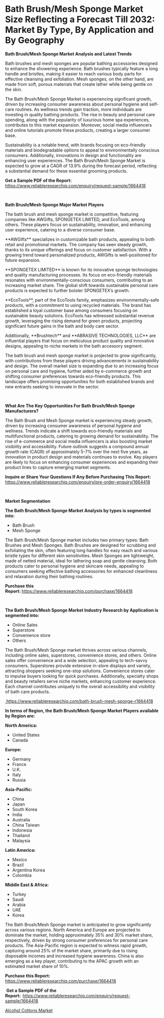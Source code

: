 <p><h1>Bath Brush/Mesh Sponge Market Size Reflecting a Forecast Till 2032: Market By Type, By Application and By Geography</h1></p><p><strong>Bath Brush/Mesh Sponge Market Analysis and Latest Trends</strong></p>
<p><p>Bath brushes and mesh sponges are popular bathing accessories designed to enhance the showering experience. Bath brushes typically feature a long handle and bristles, making it easier to reach various body parts for effective cleansing and exfoliation. Mesh sponges, on the other hand, are made from soft, porous materials that create lather while being gentle on the skin.</p><p>The Bath Brush/Mesh Sponge Market is experiencing significant growth, driven by increasing consumer awareness about personal hygiene and self-care routines. As wellness trends gain traction, more individuals are investing in quality bathing products. The rise in beauty and personal care spending, along with the popularity of luxurious home spa experiences, contributes to this market expansion. Moreover, social media influencers and online tutorials promote these products, creating a larger consumer base.</p><p>Sustainability is a notable trend, with brands focusing on eco-friendly materials and biodegradable options to appeal to environmentally conscious consumers. Additionally, innovations in design and functionality are enhancing user experiences. The Bath Brush/Mesh Sponge Market is expected to grow at a CAGR of 13.9% during the forecast period, reflecting a substantial demand for these essential grooming products.</p></p>
<p><strong>Get a Sample PDF of the Report:&nbsp;</strong> <a href="https://www.reliableresearchiq.com/enquiry/request-sample/1664418?utm_campaign=3171&utm_medium=2&utm_source=Github&utm_content=ia&utm_term=23032025&utm_id=bath-brushmesh-sponge">https://www.reliableresearchiq.com/enquiry/request-sample/1664418</a></p>
<p>&nbsp;</p>
<p><strong>Bath Brush/Mesh Sponge Major Market Players</strong></p>
<p><p>The bath brush and mesh sponge market is competitive, featuring companies like AWGifts, SPONGETEX LIMITED, and EcoTools, among others. These players focus on sustainability, innovation, and enhancing user experience, catering to a diverse consumer base.</p><p>**AWGifts** specializes in customizable bath products, appealing to both retail and promotional markets. The company has seen steady growth, thanks to its unique offerings and focus on customer satisfaction. With a growing trend toward personalized products, AWGifts is well-positioned for future expansion.</p><p>**SPONGETEX LIMITED** is known for its innovative sponge technologies and quality manufacturing processes. Its focus on eco-friendly materials resonates with environmentally-conscious consumers, contributing to an increasing market share. The global shift towards sustainable personal care products is expected to further bolster SPONGETEX’s growth.</p><p>**EcoTools**, part of the EcoTools family, emphasizes environmentally-safe products, with a commitment to using recycled materials. The brand has established a loyal customer base among consumers focusing on sustainable beauty solutions. EcoTools has witnessed substantial revenue growth, leveraging the rising demand for green products, projecting significant future gains in the bath and body care sector.</p><p>Additionally, **Brushtech** and **ABRASIVE TECHNOLOGIES, LLC** are influential players that focus on meticulous product quality and innovative designs, appealing to niche markets in the bath accessory segment.</p><p>The bath brush and mesh sponge market is projected to grow significantly, with contributions from these players driving advancements in sustainability and design. The overall market size is expanding due to an increasing focus on personal care and hygiene, further aided by e-commerce growth and shifting consumer preferences towards eco-friendly products. This landscape offers promising opportunities for both established brands and new entrants seeking to innovate in the sector.</p></p>
<p>&nbsp;</p>
<p><strong>What Are The Key Opportunities For Bath Brush/Mesh Sponge Manufacturers?</strong></p>
<p><p>The Bath Brush and Mesh Sponge market is experiencing steady growth, driven by increasing consumer awareness of personal hygiene and wellness. Trends indicate a shift towards eco-friendly materials and multifunctional products, catering to growing demand for sustainability. The rise of e-commerce and social media influencers is also boosting market visibility and accessibility. Future outlook suggests a compound annual growth rate (CAGR) of approximately 5-7% over the next five years, as innovation in product design and materials continues to evolve. Key players are likely to focus on enhancing consumer experiences and expanding their product lines to capture emerging market segments.</p></p>
<p><strong>Inquire or Share Your Questions If Any Before Purchasing This Report:</strong> <a href="https://www.reliableresearchiq.com/enquiry/pre-order-enquiry/1664418?utm_campaign=3171&utm_medium=2&utm_source=Github&utm_content=ia&utm_term=23032025&utm_id=bath-brushmesh-sponge">https://www.reliableresearchiq.com/enquiry/pre-order-enquiry/1664418</a></p>
<p>&nbsp;</p>
<p><strong>Market Segmentation</strong></p>
<p><strong>The Bath Brush/Mesh Sponge Market Analysis by types is segmented into:</strong></p>
<p><ul><li>Bath Brush</li><li>Mesh Sponge</li></ul></p>
<p><p>The Bath Brush/Mesh Sponge market includes two primary types: Bath Brushes and Mesh Sponges. Bath Brushes are designed for scrubbing and exfoliating the skin, often featuring long handles for easy reach and various bristle types for different skin sensitivities. Mesh Sponges are lightweight, made of netted material, ideal for lathering soap and gentle cleansing. Both products cater to personal hygiene and skincare needs, appealing to consumers seeking effective bathing accessories for enhanced cleanliness and relaxation during their bathing routines.</p></p>
<p><strong>Purchase this Report:&nbsp;</strong><a href="https://www.reliableresearchiq.com/purchase/1664418?utm_campaign=3171&utm_medium=2&utm_source=Github&utm_content=ia&utm_term=23032025&utm_id=bath-brushmesh-sponge">https://www.reliableresearchiq.com/purchase/1664418</a></p>
<p>&nbsp;</p>
<p><strong>The Bath Brush/Mesh Sponge Market Industry Research by Application is segmented into:</strong></p>
<p><ul><li>Online Sales</li><li>Superstore</li><li>Convenience store</li><li>Others</li></ul></p>
<p><p>The Bath Brush/Mesh Sponge market thrives across various channels, including online sales, superstores, convenience stores, and others. Online sales offer convenience and a wide selection, appealing to tech-savvy consumers. Superstores provide extensive in-store displays and variety, attracting shoppers seeking one-stop solutions. Convenience stores cater to impulse buyers looking for quick purchases. Additionally, specialty shops and beauty retailers serve niche markets, enhancing customer experience. Each channel contributes uniquely to the overall accessibility and visibility of bath care products.</p></p>
<p><a href="https://www.reliableresearchiq.com/bath-brush-mesh-sponge-r1664418?utm_campaign=3171&utm_medium=2&utm_source=Github&utm_content=ia&utm_term=23032025&utm_id=bath-brushmesh-sponge">&nbsp;https://www.reliableresearchiq.com/bath-brush-mesh-sponge-r1664418</a></p>
<p><strong>In terms of Region, the Bath Brush/Mesh Sponge Market Players available by Region are:</strong></p>
<p>
    <p> <strong> North America: </strong>
        <ul>
            <li>United States</li>
            <li>Canada</li>
        </ul>
        </p> 
    <p> <strong> Europe: </strong>
        <ul>
            <li>Germany</li>
            <li>France</li>
            <li>U.K.</li>
            <li>Italy</li>
            <li>Russia</li>
        </ul>
        </p> 
    <p> <strong> Asia-Pacific: </strong>
        <ul>
            <li>China</li>
            <li>Japan</li>
            <li>South Korea</li>
            <li>India</li>
            <li>Australia</li>
            <li>China Taiwan</li>
            <li>Indonesia</li>
            <li>Thailand</li>
            <li>Malaysia</li>
        </ul>
        </p> 
    <p> <strong> Latin America: </strong>
        <ul>
            <li>Mexico</li>
            <li>Brazil</li>
            <li>Argentina Korea</li>
            <li>Colombia</li>
        </ul>
        </p> 
    <p> <strong> Middle East & Africa: </strong>
        <ul>
            <li>Turkey</li>
            <li>Saudi</li>
            <li>Arabia</li>
            <li>UAE</li>
            <li>Korea</li>
        </ul>
    </p>
    </p>
<p><p>The Bath Brush/Mesh Sponge market is anticipated to grow significantly across various regions. North America and Europe are projected to dominate the market, holding approximately 35% and 30% market share, respectively, driven by strong consumer preferences for personal care products. The Asia-Pacific region is expected to witness rapid growth, capturing around 25% of the market share, primarily due to rising disposable incomes and increased hygiene awareness. China is also emerging as a key player, contributing to the APAC growth with an estimated market share of 10%.</p></p>
<p><strong>Purchase this Report: </strong><a href="https://www.reliableresearchiq.com/purchase/1664418?utm_campaign=3171&utm_medium=2&utm_source=Github&utm_content=ia&utm_term=23032025&utm_id=bath-brushmesh-sponge">https://www.reliableresearchiq.com/purchase/1664418</a></p>
<p>&nbsp;<strong>Get a Sample PDF of the Report:&nbsp;&nbsp;</strong><a href="https://www.reliableresearchiq.com/enquiry/request-sample/1664418?utm_campaign=3171&utm_medium=2&utm_source=Github&utm_content=ia&utm_term=23032025&utm_id=bath-brushmesh-sponge">https://www.reliableresearchiq.com/enquiry/request-sample/1664418</a></p>
<p><strong></strong></p>
<p><p><a href="https://github.com/celpabembes/Market-Research-Report-List-1/blob/main/alcohol-cottons-market.md?utm_campaign=3171&utm_medium=2&utm_source=Github&utm_content=ia&utm_term=23032025&utm_id=bath-brushmesh-sponge">Alcohol Cottons Market</a></p></p>